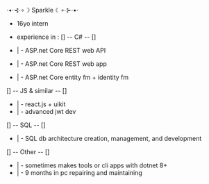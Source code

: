 ⋅•⋅⊰∙∘☽ Sparkle ☾∘∙⊱⋅•⋅
- 16yo intern
- experience in :
[] -- C# -- []

- | - ASP.net Core REST web API
- | - ASP.net Core REST web app
- | - ASP.net Core entity fm + identity fm

[] -- JS & similar -- []

- | - react.js + uikit
- | - advanced jwt dev

[] -- SQL -- []

- | -  SQL db architecture creation, management, and development

[] -- Other -- []
- | - sometimes makes tools or cli apps with dotnet 8+
- | - 9 months in pc repairing and maintaining

